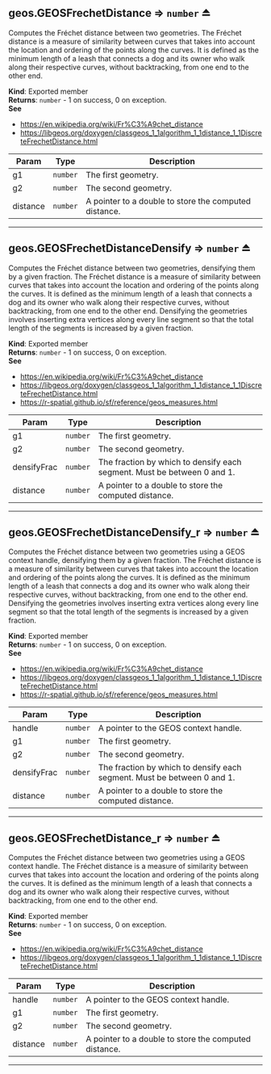 <a name="exp_module_geos--geos.GEOSFrechetDistance"></a>

## geos.GEOSFrechetDistance ⇒ <code>number</code> ⏏
Computes the Fréchet distance between two geometries.
The Fréchet distance is a measure of similarity between curves that takes into account
the location and ordering of the points along the curves.
It is defined as the minimum length of a leash that connects a dog and its owner who walk along their respective curves,
without backtracking, from one end to the other end.

**Kind**: Exported member  
**Returns**: <code>number</code> - 1 on success, 0 on exception.  
**See**

- https://en.wikipedia.org/wiki/Fr%C3%A9chet_distance
- https://libgeos.org/doxygen/classgeos_1_1algorithm_1_1distance_1_1DiscreteFrechetDistance.html


| Param | Type | Description |
| --- | --- | --- |
| g1 | <code>number</code> | The first geometry. |
| g2 | <code>number</code> | The second geometry. |
| distance | <code>number</code> | A pointer to a double to store the computed distance. |


---
<a name="exp_module_geos--geos.GEOSFrechetDistanceDensify"></a>

## geos.GEOSFrechetDistanceDensify ⇒ <code>number</code> ⏏
Computes the Fréchet distance between two geometries, densifying them by a given fraction.
The Fréchet distance is a measure of similarity between curves that takes into account
the location and ordering of the points along the curves.
It is defined as the minimum length of a leash that connects a dog and its owner who walk along their respective curves,
without backtracking, from one end to the other end.
Densifying the geometries involves inserting extra vertices along every line segment so that
the total length of the segments is increased by a given fraction.

**Kind**: Exported member  
**Returns**: <code>number</code> - 1 on success, 0 on exception.  
**See**

- https://en.wikipedia.org/wiki/Fr%C3%A9chet_distance
- https://libgeos.org/doxygen/classgeos_1_1algorithm_1_1distance_1_1DiscreteFrechetDistance.html
- https://r-spatial.github.io/sf/reference/geos_measures.html


| Param | Type | Description |
| --- | --- | --- |
| g1 | <code>number</code> | The first geometry. |
| g2 | <code>number</code> | The second geometry. |
| densifyFrac | <code>number</code> | The fraction by which to densify each segment. Must be between 0 and 1. |
| distance | <code>number</code> | A pointer to a double to store the computed distance. |


---
<a name="exp_module_geos--geos.GEOSFrechetDistanceDensify_r"></a>

## geos.GEOSFrechetDistanceDensify\_r ⇒ <code>number</code> ⏏
Computes the Fréchet distance between two geometries using a GEOS context handle, densifying them by a given fraction.
The Fréchet distance is a measure of similarity between curves that takes into account
the location and ordering of the points along the curves.
It is defined as the minimum length of a leash that connects a dog and its owner who walk along their respective curves,
without backtracking, from one end to the other end.
Densifying the geometries involves inserting extra vertices along every line segment so that
the total length of the segments is increased by a given fraction.

**Kind**: Exported member  
**Returns**: <code>number</code> - 1 on success, 0 on exception.  
**See**

- https://en.wikipedia.org/wiki/Fr%C3%A9chet_distance
- https://libgeos.org/doxygen/classgeos_1_1algorithm_1_1distance_1_1DiscreteFrechetDistance.html
- https://r-spatial.github.io/sf/reference/geos_measures.html


| Param | Type | Description |
| --- | --- | --- |
| handle | <code>number</code> | A pointer to the GEOS context handle. |
| g1 | <code>number</code> | The first geometry. |
| g2 | <code>number</code> | The second geometry. |
| densifyFrac | <code>number</code> | The fraction by which to densify each segment. Must be between 0 and 1. |
| distance | <code>number</code> | A pointer to a double to store the computed distance. |


---
<a name="exp_module_geos--geos.GEOSFrechetDistance_r"></a>

## geos.GEOSFrechetDistance\_r ⇒ <code>number</code> ⏏
Computes the Fréchet distance between two geometries using a GEOS context handle.
The Fréchet distance is a measure of similarity between curves that takes into account
the location and ordering of the points along the curves.
It is defined as the minimum length of a leash that connects a dog and its owner who walk along their respective curves,
without backtracking, from one end to the other end.

**Kind**: Exported member  
**Returns**: <code>number</code> - 1 on success, 0 on exception.  
**See**

- https://en.wikipedia.org/wiki/Fr%C3%A9chet_distance
- https://libgeos.org/doxygen/classgeos_1_1algorithm_1_1distance_1_1DiscreteFrechetDistance.html


| Param | Type | Description |
| --- | --- | --- |
| handle | <code>number</code> | A pointer to the GEOS context handle. |
| g1 | <code>number</code> | The first geometry. |
| g2 | <code>number</code> | The second geometry. |
| distance | <code>number</code> | A pointer to a double to store the computed distance. |


---

